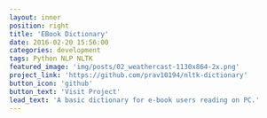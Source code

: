 ```yaml
---
layout: inner
position: right
title: 'EBook Dictionary'
date: 2016-02-20 15:56:00
categories: development
tags: Python NLP NLTK
featured_image: 'img/posts/02_weathercast-1130x864-2x.png'
project_link: 'https://github.com/prav10194/nltk-dictionary'
button_icon: 'github'
button_text: 'Visit Project'
lead_text: 'A basic dictionary for e-book users reading on PC.'
---
```


